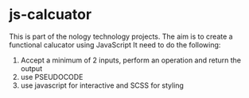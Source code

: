 # js-calcuator
This is part of the nology technology projects.
The aim is to create a functional calucator using JavaScript
It need to do the following:
1. Accept a minimum of 2 inputs, perform an operation and return the output
2. use PSEUDOCODE
3. use javascript for interactive and SCSS for styling
